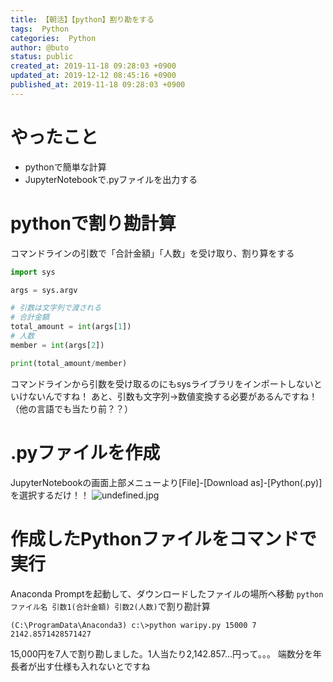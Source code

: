 ```yaml
---
title: 【朝活】【python】割り勘をする
tags:  Python
categories:  Python
author: @buto
status: public
created_at: 2019-11-18 09:28:03 +0900
updated_at: 2019-12-12 08:45:16 +0900
published_at: 2019-11-18 09:28:03 +0900
---
```

# やったこと
- pythonで簡単な計算
- JupyterNotebookで.pyファイルを出力する

# pythonで割り勘計算
コマンドラインの引数で「合計金額」「人数」を受け取り、割り算をする

```py
import sys

args = sys.argv

# 引数は文字列で渡される
# 合計金額
total_amount = int(args[1])
# 人数
member = int(args[2])

print(total_amount/member)
```
コマンドラインから引数を受け取るのにもsysライブラリをインポートしないといけないんですね！
あと、引数も文字列→数値変換する必要があるんですね！（他の言語でも当たり前？？）
# .pyファイルを作成
JupyterNotebookの画面上部メニューより[File]-[Download as]-[Python(.py)]を選択するだけ！！
![undefined.jpg](https://s3.qrunch.io/5fc5ed79c07bafaa3cec46249c95bdb7.png)
# 作成したPythonファイルをコマンドで実行
Anaconda Promptを起動して、ダウンロードしたファイルの場所へ移動
```python ファイル名 引数1(合計金額) 引数2(人数)```で割り勘計算
```
(C:\ProgramData\Anaconda3) c:\>python waripy.py 15000 7
2142.8571428571427
```
15,000円を7人で割り勘しました。1人当たり2,142.857...円って。。。
端数分を年長者が出す仕様も入れないとですね
